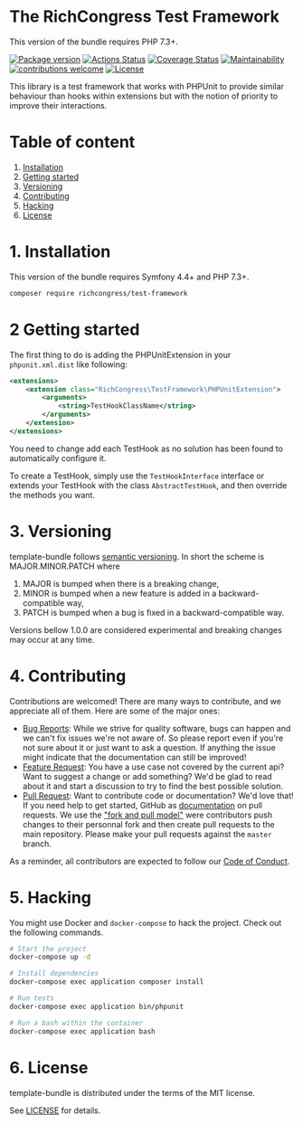 The RichCongress Test Framework
=======================================

This version of the bundle requires PHP 7.3+.

[![Package version](https://img.shields.io/packagist/v/richcongress/test-framework)](https://packagist.org/packages/richcongress/test-framework)
[![Actions Status](https://github.com/richcongress/test-framework/workflows/Tests/badge.svg)](https://github.com/t/richcongress/test-framework/actions)
[![Coverage Status](https://coveralls.io/repos/github/richcongress/test-framework/badge.svg?branch=master)](https://coveralls.io/github/richcongress/test-framework?branch=master)
[![Maintainability](https://api.codeclimate.com/v1/badges/dd6a5a22230feb9ca43f/maintainability)](https://codeclimate.com/github/richcongress/test-framework/maintainability)
[![contributions welcome](https://img.shields.io/badge/contributions-welcome-brightgreen.svg?style=flat)](https://github.com/richcongress/test-framework/issues)
[![License](https://img.shields.io/badge/license-MIT-blue.svg)](LICENSE.md)

This library is a test framework that works with PHPUnit to provide similar behaviour than hooks within extensions but with the notion of priority to improve their interactions.


# Table of content

1. [Installation](#1-installation)
2. [Getting started](#2-getting-started)
3. [Versioning](#3-versioning)
4. [Contributing](#4-contributing)
5. [Hacking](#5-hacking)
6. [License](#6-license)


# 1. Installation

This version of the bundle requires Symfony 4.4+ and PHP 7.3+.

```bash
composer require richcongress/test-framework
```

# 2 Getting started

The first thing to do is adding the PHPUnitExtension in your `phpunit.xml.dist` like following:

```xml
<extensions>
    <extension class="RichCongress\TestFramework\PHPUnitExtension">
        <arguments>
            <string>TestHookClassName</string>
        </arguments>
    </extension>
</extensions>
```

You need to change add each TestHook as no solution has been found to automatically configure it.

To create a TestHook, simply use the `TestHookInterface` interface or extends your TestHook with the class `AbstractTestHook`, and then override the methods you want.



# 3. Versioning

template-bundle follows [semantic versioning](https://semver.org/). In short the scheme is MAJOR.MINOR.PATCH where
1. MAJOR is bumped when there is a breaking change,
2. MINOR is bumped when a new feature is added in a backward-compatible way,
3. PATCH is bumped when a bug is fixed in a backward-compatible way.

Versions bellow 1.0.0 are considered experimental and breaking changes may occur at any time.


# 4. Contributing

Contributions are welcomed! There are many ways to contribute, and we appreciate all of them. Here are some of the major ones:

* [Bug Reports](https://github.com/richcongress/test-framework/issues): While we strive for quality software, bugs can happen and we can't fix issues we're not aware of. So please report even if you're not sure about it or just want to ask a question. If anything the issue might indicate that the documentation can still be improved!
* [Feature Request](https://github.com/richcongress/test-framework/issues): You have a use case not covered by the current api? Want to suggest a change or add something? We'd be glad to read about it and start a discussion to try to find the best possible solution.
* [Pull Request](https://github.com/richcongress/test-framework/merge_requests): Want to contribute code or documentation? We'd love that! If you need help to get started, GitHub as [documentation](https://help.github.com/articles/about-pull-requests/) on pull requests. We use the ["fork and pull model"](https://help.github.com/articles/about-collaborative-development-models/) were contributors push changes to their personnal fork and then create pull requests to the main repository. Please make your pull requests against the `master` branch.

As a reminder, all contributors are expected to follow our [Code of Conduct](CODE_OF_CONDUCT.md).


# 5. Hacking

You might use Docker and `docker-compose` to hack the project. Check out the following commands.

```bash
# Start the project
docker-compose up -d

# Install dependencies
docker-compose exec application composer install

# Run tests
docker-compose exec application bin/phpunit

# Run a bash within the container
docker-compose exec application bash
```


# 6. License

template-bundle is distributed under the terms of the MIT license.

See [LICENSE](LICENSE.md) for details.

